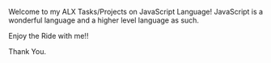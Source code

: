 Welcome to my ALX Tasks/Projects on JavaScript Language!
JavaScript is a wonderful language and a higher level language as such.

Enjoy the Ride with me!!

Thank You.
